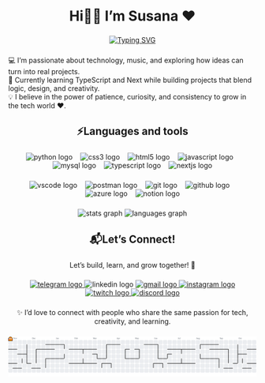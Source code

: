 <h1 align="center">Hi👋🏼 I’m Susana ♥</h1>

###

<p align="center">
<a href="https://git.io/typing-svg"><img src="https://readme-typing-svg.demolab.com?font=Fira+Code&weight=500&size=18&pause=1000&color=FF4694&background=141424&center=true&vCenter=true&width=435&lines=A+developer+in+training+%F0%9F%91%A9%E2%80%8D%F0%9F%92%BB;Strong+desire+to+learn+and+create+%F0%9F%9A%80;Growing+with+patience+%2B+curiosity+%F0%9F%92%A1;Passionate+about+tech+%2B+music+%F0%9F%8E%B6" alt="Typing SVG" /></a>
</p>

###

<p align="left">💻 I’m passionate about technology, music, and exploring how ideas can turn into real projects.<br>🚀 Currently learning TypeScript and Next while building projects that blend logic, design, and creativity.<br>💡 I believe in the power of patience, curiosity, and consistency to grow in the tech world ❤️.</p>

###

<h2 align="center">⚡Languages ​​and tools</h2>

###

<div align="center">
  <img src="https://skillicons.dev/icons?i=py" height="32" alt="python logo"  />
  <img width="8" />
  <img src="https://skillicons.dev/icons?i=css" height="32" alt="css3 logo"  />
  <img width="8" />
  <img src="https://skillicons.dev/icons?i=html" height="32" alt="html5 logo"  />
  <img width="8" />
  <img src="https://skillicons.dev/icons?i=js" height="32" alt="javascript logo"  />
  <img width="8" />
  <img src="https://skillicons.dev/icons?i=mysql" height="32" alt="mysql logo"  />
  <img width="8" />
  <img src="https://skillicons.dev/icons?i=ts" height="32" alt="typescript logo"  />
  <img width="8" />
  <img src="https://cdn.jsdelivr.net/gh/devicons/devicon/icons/nextjs/nextjs-original.svg" height="32" alt="nextjs logo"  />
</div>

###

<div align="center">
  <img src="https://img.shields.io/badge/Visual Studio Code-007ACC?logo=visualstudiocode&logoColor=white&style=for-the-badge" height="25" alt="vscode logo"  />
  <img width="8" />
  
  <img src="https://img.shields.io/badge/Postman-FF6C37?logo=postman&logoColor=black&style=for-the-badge" height="25" alt="postman logo"  />
  <img width="8" />

  <img src="https://img.shields.io/badge/Git-F05032?logo=git&logoColor=white&style=for-the-badge" height="25" alt="git logo"  />
  <img width="8" />
  
  <img src="https://img.shields.io/badge/GitHub-181717?logo=github&logoColor=white&style=for-the-badge" height="25" alt="github logo"  />
  <img width="8" />
  
  <img src="https://img.shields.io/badge/Microsoft Azure-0078D4?logo=microsoftazure&logoColor=white&style=for-the-badge" height="25" alt="azure logo"  />
  <img width="8" />
  
  <img src="https://img.shields.io/badge/Notion-000000?logo=notion&logoColor=white&style=for-the-badge" height="25" alt="notion logo"  />
</div>

###


<div align="center">
  <img src="https://github-readme-stats.vercel.app/api?username=Susanagc99&hide_title=false&hide_rank=false&show_icons=true&include_all_commits=true&count_private=true&disable_animations=false&theme=radical&locale=en&hide_border=false" height="180" alt="stats graph"  />
  <img src="https://github-readme-stats.vercel.app/api/top-langs?username=Susanagc99&locale=en&hide_title=false&layout=compact&card_width=320&langs_count=6&theme=radical&hide_border=false" height="180" alt="languages graph"  />
</div>

###

<h2 align="center">📬Let’s Connect!</h2>

###

<p align="center">Let’s build, learn, and grow together! 💌</p>

###

<div align="center">
  <a href="https://t.me/Susanagc99" target="_blank">
    <img src="https://img.shields.io/static/v1?message=Telegram&logo=telegram&label=&color=2CA5E0&logoColor=white&labelColor=&style=for-the-badge" height="32" alt="telegram logo"  />
  </a>
  <img src="https://img.shields.io/static/v1?message=LinkedIn&logo=linkedin&label=&color=0077B5&logoColor=white&labelColor=&style=for-the-badge" height="32" alt="linkedin logo"  />
  <a href="mailto:susigc0304@gmail.com" target="_blank">
    <img src="https://img.shields.io/static/v1?message=Gmail&logo=gmail&label=&color=D14836&logoColor=white&labelColor=&style=for-the-badge" height="32" alt="gmail logo"  />
  </a>
  <a href="https://www.instagram.com/_susanagc_" target="_blank">
    <img src="https://img.shields.io/static/v1?message=Instagram&logo=instagram&label=&color=E4405F&logoColor=white&labelColor=&style=for-the-badge" height="32" alt="instagram logo"  />
  </a>
  <a href="https://www.twitch.tv/Susana_gc99" target="_blank">
    <img src="https://img.shields.io/static/v1?message=Twitch&logo=twitch&label=&color=9146FF&logoColor=white&labelColor=&style=for-the-badge" height="32" alt="twitch logo"  />
  </a>
  <a href="https://discord.com/users/753336983828430918" target="_blank">
    <img src="https://img.shields.io/static/v1?message=Discord&logo=discord&label=&color=7289DA&logoColor=white&labelColor=&style=for-the-badge" height="32" alt="discord logo"  />
  </a>
</div>

###

<p align="center">✨ I’d love to connect with people who share the same passion for tech, creativity, and learning.</p>

###

<picture>
  <source media="(prefers-color-scheme: dark)" srcset="https://raw.githubusercontent.com/Susanagc99/Susanagc99/output/pacman-contribution-graph-dark.svg">
  <source media="(prefers-color-scheme: light)" srcset="https://raw.githubusercontent.com/Susanagc99/Susanagc99/output/pacman-contribution-graph.svg">
  <img alt="pacman contribution graph" src="https://raw.githubusercontent.com/Susanagc99/Susanagc99/output/pacman-contribution-graph.svg">
</picture>

###
